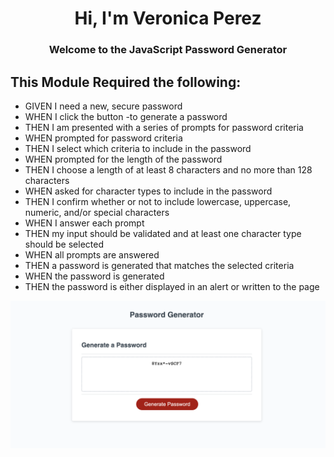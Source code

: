 <h1 align="center">Hi, I'm Veronica Perez</h1>
<h3 align="center">Welcome to the JavaScript Password Generator</h3>

## This Module Required the following:

- GIVEN I need a new, secure password
- WHEN I click the button -to generate a password
- THEN I am presented with a series of prompts for password criteria
- WHEN prompted for password criteria
- THEN I select which criteria to include in the password
- WHEN prompted for the length of the password
- THEN I choose a length of at least 8 characters and no more than 128 characters
- WHEN asked for character types to include in the password
- THEN I confirm whether or not to include lowercase, uppercase, numeric, and/or special characters
- WHEN I answer each prompt
- THEN my input should be validated and at least one character type should be selected
- WHEN all prompts are answered
- THEN a password is generated that matches the selected criteria
- WHEN the password is generated
- THEN the password is either displayed in an alert or written to the page


![Preview image](./assets/Screen%20Shot%202023-09-28%20at%205.53.57%20PM.png)